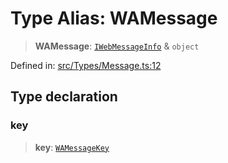 # Type Alias: WAMessage

> **WAMessage**: [`IWebMessageInfo`](../namespaces/proto/interfaces/IWebMessageInfo.md) & `object`

Defined in: [src/Types/Message.ts:12](https://github.com/Fokusdotid/bail/blob/3bcafd64e13ba51a595ace0ee7bd2c9c52ab1814/src/Types/Message.ts#L12)

## Type declaration

### key

> **key**: [`WAMessageKey`](WAMessageKey.md)
